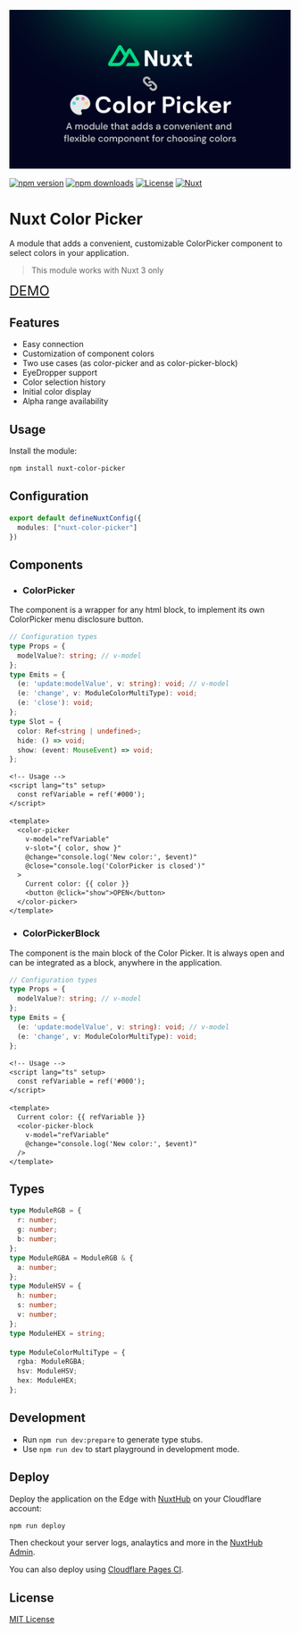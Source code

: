 
[![nuxt-color-picker](https://raw.githubusercontent.com/LorexIQ/nuxt-color-picker/master/docs/poster.png)](https://raw.githubusercontent.com/LorexIQ/nuxt-color-picker/master/docs/poster.png)

[![npm version][npm-version-src]][npm-version-href]
[![npm downloads][npm-downloads-src]][npm-downloads-href]
[![License][license-src]][license-href]
[![Nuxt][nuxt-src]][nuxt-href]

# Nuxt Color Picker

A module that adds a convenient, customizable ColorPicker component to select colors in your application.

> This module works with Nuxt 3 only

<p>
  <a style="font-size: 24px;" href="https://nuxt-color-picker.nuxt.dev/">DEMO</a>
</p>

## Features

- Easy connection
- Customization of component colors
- Two use cases (as color-picker and as color-picker-block)
- EyeDropper support
- Color selection history
- Initial color display
- Alpha range availability

## Usage

Install the module:

```sh
npm install nuxt-color-picker
```

## Configuration

```ts
export default defineNuxtConfig({
  modules: ["nuxt-color-picker"]
})
```

## Components

* ### ColorPicker

The component is a wrapper for any html block, to implement its own ColorPicker menu disclosure button.

```ts
// Configuration types
type Props = {
  modelValue?: string; // v-model
};
type Emits = {
  (e: 'update:modelValue', v: string): void; // v-model
  (e: 'change', v: ModuleColorMultiType): void;
  (e: 'close'): void;
};
type Slot = {
  color: Ref<string | undefined>;
  hide: () => void;
  show: (event: MouseEvent) => void;
};
```


```vue
<!-- Usage -->
<script lang="ts" setup>
  const refVariable = ref('#000');
</script>

<template>
  <color-picker
    v-model="refVariable"
    v-slot="{ color, show }"
    @change="console.log('New color:', $event)"
    @close="console.log('ColorPicker is closed')"
  >
    Current color: {{ color }}
    <button @click="show">OPEN</button>
  </color-picker>
</template>
```

* ### ColorPickerBlock

The component is the main block of the Color Picker. It is always open and can be integrated as a block, anywhere in the application.

```ts
// Configuration types
type Props = {
  modelValue?: string; // v-model
};
type Emits = {
  (e: 'update:modelValue', v: string): void; // v-model
  (e: 'change', v: ModuleColorMultiType): void;
};
```

```vue
<!-- Usage -->
<script lang="ts" setup>
  const refVariable = ref('#000');
</script>

<template>
  Current color: {{ refVariable }}
  <color-picker-block
    v-model="refVariable"
    @change="console.log('New color:', $event)"
  />
</template>
```

## Types

```ts
type ModuleRGB = {
  r: number;
  g: number;
  b: number;
};
type ModuleRGBA = ModuleRGB & {
  a: number;
};
type ModuleHSV = {
  h: number;
  s: number;
  v: number;
};
type ModuleHEX = string;

type ModuleColorMultiType = {
  rgba: ModuleRGBA;
  hsv: ModuleHSV;
  hex: ModuleHEX;
};
```

## Development

- Run `npm run dev:prepare` to generate type stubs.
- Use `npm run dev` to start playground in development mode.

## Deploy


Deploy the application on the Edge with [NuxtHub](https://hub.nuxt.com) on your Cloudflare account:

```bash
npm run deploy
```

Then checkout your server logs, analaytics and more in the [NuxtHub Admin](https://admin.hub.nuxt.com).

You can also deploy using [Cloudflare Pages CI](https://hub.nuxt.com/docs/getting-started/deploy#cloudflare-pages-ci).

## License

[MIT License](./LICENSE)

<!-- Badges -->

[npm-version-src]: https://img.shields.io/npm/v/nuxt-color-picker/latest.svg
[npm-version-href]: https://npmjs.com/package/nuxt-color-picker
[npm-downloads-src]: https://img.shields.io/npm/dt/nuxt-color-picker.svg
[npm-downloads-href]: https://npmjs.com/package/nuxt-color-picker
[license-src]: https://img.shields.io/npm/l/nuxt-color-picker.svg
[license-href]: https://npmjs.com/package/nuxt-color-picker
[nuxt-src]: https://img.shields.io/badge/Nuxt-18181B?logo=nuxt.js
[nuxt-href]: https://nuxt.com
